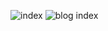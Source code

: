 ![index](../imgs/Indexframe.jpg "Index.html wireframe")
![blog index](../imgs/Blogindexframe.jpg "Blog/index.html wireframe")
